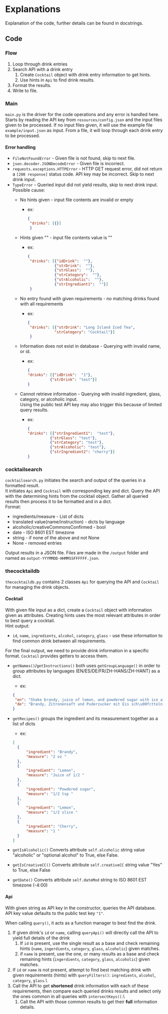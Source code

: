 # Explanations
Explanation of the code, further details can be found in docstrings.

## Code

### Flow
1. Loop through drink entries
2. Search API with a drink entry
   1. Create `Cocktail` object with drink entry information to get hints.
   2. Use hints in `Api` to find drink results.
3. Format the results.
4. Write to file.

### Main
`main.py` is the driver for the code operations and any error is handled here. \
Starts by reading the API key from `resources/config.json` and the input files given to be processed. 
If no input files given, it will use the example file `example/input.json` as input.
From a file, it will loop through each drink entry to be processed.

#### Error handling
- `FileNotFoundError` - Given file is not found, skip to next file.
- `json.decoder.JSONDecodeError` - Given file is incorrect.
- `requests.exceptions.HTTPError` - HTTP GET request error, did not return a `[200 response]` status code. API key may be incorrect. Skip to next drink input.
- `TypeError` - Queried input did not yield results, skip to next drink input. \
  Possible cause: 
  - No hints given - input file contents are invalid or empty
    - ex: 
      ```json
      {
       "drinks": [{}]
       }
      ```
  - Hints given "" - input file contents value is ""  
    - ex: 
      ```json
      {
       "drinks": [{"idDrink":  ""},
                  {"strDrink":  ""},
                  {"strGlass":  ""},
                  {"strCategory":  ""},
                  {"strAlcoholic":  ""},
                  {"strIngredient1":  ""}]
       }
      ```
  - No entry found with given requirements - no matching drinks found with all requirements
    - ex:
      ```json
      {
       "drinks": [{"strDrink": "Long Island Iced Tea",
                  "strCategory": "Cocktail"}]
       }
      ```
      
  - Information does not exist in database - Querying with invalid name, or id.
    - ex: 
        ```json
      {
       "drinks": [{"idDrink":  "1"},
                  {"strDrink": "test"}]
       }
      ```
  - Cannot retrieve information - Querying with invalid ingredient, glass, category, or alcoholic input.\
  Using the public test API key may also trigger this because of limited query results.
    - ex: 
        ```json
      {
       "drinks": [{"strIngredient1":  "test"},
                  {"strGlass": "test"},
                  {"strCategory": "test"},
                  {"strAlcoholic": "test"},
                  {"strIngredient2": "cherry"}]
       }
      ```    
    
### cocktailsearch
`cocktailsearch.py` initiates the search and output of the queries in a formatted result.\
It initiates `Api` and `Cocktail` with corresponding key and dict. Query the API with the determining hints from the cocktail object.
Gather all queried results then process it to be formatted and in a dict. \
Format:
- ingredients/measure - List of dicts 
- translated value(name/instruction) - dicts by language
- alcoholic/creativeCommonsConfirmed - bool
- date - ISO 8601 EST timezone
- string - if none of the above and not None
- None - removed entries

Output results in a JSON file. Files are made in the `/output` folder and named as `output-YYYMMDD-HHMMSSFFFFFF.json`.

### thecocktaildb
`thecocktaildb.py` contains 2 classes `Api` for querying the API and `Cocktail` for managing the drink objects.

#### Cocktail
With given file input as a dict, create a `Cocktail` object with information given as attributes.
Creating hints uses the most relevant attributes in order to best query a cocktail. \
Hint output:
- `id`, `name`, `ingredients`, `alcohol`, `category`, `glass` - use these information to find common drink between all requirements.

For the final output, we need to provide drink information in a specific format. `Cocktail` provides getters to access them.
- `getNames()`/`getInstructions()` both uses `getGroupLanguage()` in order to group attributes by languages (EN/ES/DE/FR/ZH-HANS/ZH-HANT) as a dict.
  - ex: 
  ```json
  {
   "en": "Shake brandy, juice of lemon, and powdered sugar with ice and strain into a whiskey sour glass. Decorate with the lemon slice, top with the cherry, and serve.",
   "de": "Brandy, Zitronensaft und Puderzucker mit Eis sch\u00fctteln und in ein Whiskey Sour Glas abseihen. Mit der Zitronenscheibe dekorieren, mit der Kirsche garnieren und servieren."  
  }
  ```
- `getRecipes()` groups the ingredient and its measurement together as a list of dicts
  - ex:
  ```json
  [
    {
        "ingredient": "Brandy",
        "measure": "2 oz "
    },
    {
        "ingredient": "Lemon",
        "measure": "Juice of 1/2 "
    },
    {
        "ingredient": "Powdered sugar",
        "measure": "1/2 tsp "
    },
    {
        "ingredient": "Lemon",
        "measure": "1/2 slice "
    },
    {
        "ingredient": "Cherry",
        "measure": "1 "
    }
  ]
  ```
  
- `getIsAlcoholic()` Converts attribute `self.alcoholic` string value "alcoholic" or "optional alcohol" to True, else False.

- `getIsCreativeCC()` Converts attribute `self.creativeCC` string value "Yes" to True, else False 

- `getDate()` Converts attribute `self.dateMod` string to ISO 8601 EST timezone (-4:00)

#### Api
With given string as API key in the constructor, queries the API database. API key value defaults to the public test key `"1"`.

When calling `query()`, it acts as a function manager to best find the drink.

1. If given drink's `id` or `name`, calling `queryApi()` will directly call the API to yield full details of the drink
   1. If `id` is present, use the single result as a base and check remaining hints (`name`, `ingerdients`, `category`, `glass`, `alcoholic`)
      given matches.
   2. if `name` is present, use the one, or many results as a base and check remaining hints (`ingerdients`, `category`, `glass`, `alcoholic`)
      given matches.
2. If `id` or `name` is not present, attempt to find best matching drink with given requirements (hints) with `queryFilters()`:
  `ingredients`, `alcohol`, `category`, `glass`.\
3. Call the API to get **shortened** drink information with each of these requirements, then compare each queried drinks results and select
  only the ones common in all queries with `intersectKeys()`.\
   1. Call the API with those common results to get their **full** information details.